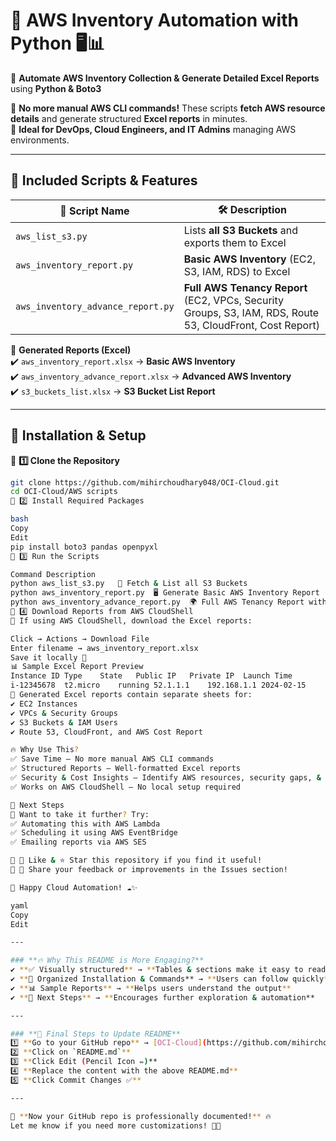 # 🚀 AWS Inventory Automation with Python 🖥️📊  

📌 **Automate AWS Inventory Collection & Generate Detailed Excel Reports** using **Python & Boto3**  

🔹 **No more manual AWS CLI commands!** These scripts **fetch AWS resource details** and generate structured **Excel reports** in minutes.  
🔹 **Ideal for DevOps, Cloud Engineers, and IT Admins** managing AWS environments.

---

## 📂 **Included Scripts & Features**
| 🚀 Script Name | 🛠️ Description |
|--------------|---------------------------|
| `aws_list_s3.py` | Lists **all S3 Buckets** and exports them to Excel |
| `aws_inventory_report.py` | **Basic AWS Inventory** (EC2, S3, IAM, RDS) to Excel |
| `aws_inventory_advance_report.py` | **Full AWS Tenancy Report** (EC2, VPCs, Security Groups, S3, IAM, RDS, Route 53, CloudFront, Cost Report) |

📌 **Generated Reports (Excel)**  
✔️ `aws_inventory_report.xlsx` → **Basic AWS Inventory**  
✔️ `aws_inventory_advance_report.xlsx` → **Advanced AWS Inventory**  
✔️ `s3_buckets_list.xlsx` → **S3 Bucket List Report**  

---

## 🔧 **Installation & Setup**
🚀 **1️⃣ Clone the Repository**
```bash
git clone https://github.com/mihirchoudhary048/OCI-Cloud.git
cd OCI-Cloud/AWS scripts
🚀 2️⃣ Install Required Packages

bash
Copy
Edit
pip install boto3 pandas openpyxl
🚀 3️⃣ Run the Scripts

Command	Description
python aws_list_s3.py	📂 Fetch & List all S3 Buckets
python aws_inventory_report.py	🖥️ Generate Basic AWS Inventory Report (EC2, S3, IAM, RDS)
python aws_inventory_advance_report.py	🌍 Full AWS Tenancy Report with Security Groups, VPCs, CloudFront
🚀 4️⃣ Download Reports from AWS CloudShell
📌 If using AWS CloudShell, download the Excel reports:

Click → Actions → Download File
Enter filename → aws_inventory_report.xlsx
Save it locally 📂
📊 Sample Excel Report Preview
Instance ID	Type	State	Public IP	Private IP	Launch Time
i-12345678	t2.micro	running	52.1.1.1	192.168.1.1	2024-02-15
📌 Generated Excel reports contain separate sheets for:
✔️ EC2 Instances
✔️ VPCs & Security Groups
✔️ S3 Buckets & IAM Users
✔️ Route 53, CloudFront, and AWS Cost Report

🔥 Why Use This?
✅ Save Time – No more manual AWS CLI commands
✅ Structured Reports – Well-formatted Excel reports
✅ Security & Cost Insights – Identify AWS resources, security gaps, & cost breakdown
✅ Works on AWS CloudShell – No local setup required

🚀 Next Steps
📌 Want to take it further? Try:
✅ Automating this with AWS Lambda
✅ Scheduling it using AWS EventBridge
✅ Emailing reports via AWS SES

📌 💙 Like & ⭐ Star this repository if you find it useful!
📌 📢 Share your feedback or improvements in the Issues section!

🚀 Happy Cloud Automation! ☁️✨

yaml
Copy
Edit

---

### **🔥 Why This README is More Engaging?**
✔ **✅ Visually structured** → **Tables & sections make it easy to read**  
✔ **📂 Organized Installation & Commands** → **Users can follow quickly**  
✔ **📊 Sample Reports** → **Helps users understand the output**  
✔ **🚀 Next Steps** → **Encourages further exploration & automation**  

---

### **📌 Final Steps to Update README**
1️⃣ **Go to your GitHub repo** → [OCI-Cloud](https://github.com/mihirchoudhary048/OCI-Cloud)  
2️⃣ **Click on `README.md`**  
3️⃣ **Click Edit (Pencil Icon ✏️)**  
4️⃣ **Replace the content with the above README.md**  
5️⃣ **Click Commit Changes ✅**  

---

🚀 **Now your GitHub repo is professionally documented!** 🔥  
Let me know if you need more customizations! 🎯😊






